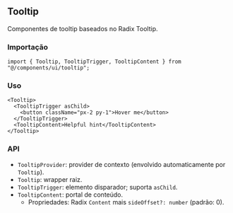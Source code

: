 ## Tooltip

Componentes de tooltip baseados no Radix Tooltip.

### Importação
```tsx
import { Tooltip, TooltipTrigger, TooltipContent } from "@/components/ui/tooltip";
```

### Uso
```tsx
<Tooltip>
  <TooltipTrigger asChild>
    <button className="px-2 py-1">Hover me</button>
  </TooltipTrigger>
  <TooltipContent>Helpful hint</TooltipContent>
</Tooltip>
```

### API
- `TooltipProvider`: provider de contexto (envolvido automaticamente por `Tooltip`).
- `Tooltip`: wrapper raiz.
- `TooltipTrigger`: elemento disparador; suporta `asChild`.
- `TooltipContent`: portal de conteúdo.
  - Propriedades: Radix `Content` mais `sideOffset?: number` (padrão: 0).

